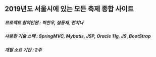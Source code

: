 ## 2019년도 서울시에 있는 모든 축제 종합 사이트

##### 프로젝트 참여인원 : 박찬우, 설동재, 전지나

##### 사용한 기술 스텍 : SpringMVC, Mybatis, JSP, Oracle 11g, JS ,BootStrap 

##### 개발 소요 기간 : 2주